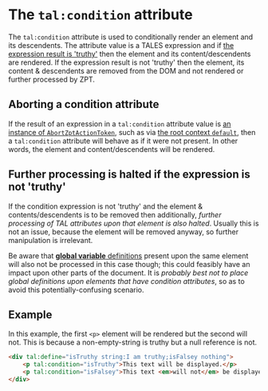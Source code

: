 # The `tal:condition` attribute

The `tal:condition` attribute is used to conditionally render an element and its descendents.
The attribute value is a TALES expression and if [the expression result is 'truthy'] then the element and its content/descendents are rendered.
If the expression result is not 'truthy' then the element, its content & descendents are removed from the DOM and not rendered or further processed by ZPT.

[the expression result is 'truthy']: xref:ZptSharp.Tal.IInterpretsExpressionResult.CoerceResultToBoolean(System.Object)

## Aborting a condition attribute

If the result of an expression in a `tal:condition` attribute value is [an instance of `AbortZptActionToken`], such as via [the root context `default`], then a `tal:condition` attribute will behave as if it were not present.
In other words, the element and content/descendents will be rendered.

[an instance of `AbortZptActionToken`]: xref:ZptSharp.Expressions.AbortZptActionToken
[the root context `default`]: ../Tales/GlobalContexts.md#default

## Further processing is halted if the expression is not 'truthy'

If the condition expression is not 'truthy' and the element & contents/descendents is to be removed then additionally, _further processing of TAL attributes upon that element is also halted_.
Usually this is not an issue, because the element will be removed anyway, so further manipulation is irrelevant.

Be aware that [**global variable** definitions] present upon the same element will also not be processed in this case though; this could feasibly have an impact upon other parts of the document.
It is _probably best not to place global definitions upon elements that have condition attributes_, so as to avoid this potentially-confusing scenario.

[**global variable** definitions]: Define.md#variable-scope

## Example

In this example, the first `<p>` element will be rendered but the second will not.
This is because a non-empty-string is truthy but a null reference is not.

```html
<div tal:define="isTruthy string:I am truthy;isFalsey nothing">
    <p tal:condition="isTruthy">This text will be displayed.</p>
    <p tal:condition="isFalsey">This text <em>will not</em> be displayed.</p>
</div>
```